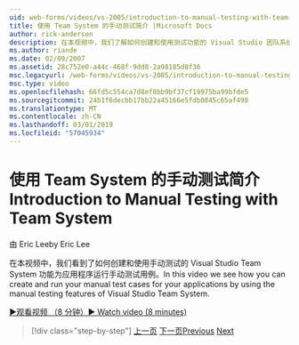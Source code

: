 ```yaml
---
uid: web-forms/videos/vs-2005/introduction-to-manual-testing-with-team-system
title: 使用 Team System 的手动测试简介 |Microsoft Docs
author: rick-anderson
description: 在本视频中，我们了解如何创建和使用测试功能的 Visual Studio 团队系统手动为您的应用程序运行手动测试用例...
ms.author: riande
ms.date: 02/09/2007
ms.assetid: 28c752e0-a44c-468f-9dd8-2a98185d8f36
msc.legacyurl: /web-forms/videos/vs-2005/introduction-to-manual-testing-with-team-system
msc.type: video
ms.openlocfilehash: 66fd5c554ca7d8ef8bb9bf37cf19975ba99bfde5
ms.sourcegitcommit: 24b1f6decbb17bb22a45166e5fdb0845c65af498
ms.translationtype: MT
ms.contentlocale: zh-CN
ms.lasthandoff: 03/01/2019
ms.locfileid: "57045934"
---
```

<a name="introduction-to-manual-testing-with-team-system"></a><span data-ttu-id="c982f-103">使用 Team System 的手动测试简介</span><span class="sxs-lookup"><span data-stu-id="c982f-103">Introduction to Manual Testing with Team System</span></span>
====================
<span data-ttu-id="c982f-104">由 Eric Lee</span><span class="sxs-lookup"><span data-stu-id="c982f-104">by Eric Lee</span></span>

<span data-ttu-id="c982f-105">在本视频中，我们看到了如何创建和使用手动测试的 Visual Studio Team System 功能为应用程序运行手动测试用例。</span><span class="sxs-lookup"><span data-stu-id="c982f-105">In this video we see how you can create and run your manual test cases for your applications by using the manual testing features of Visual Studio Team System.</span></span>

[<span data-ttu-id="c982f-106">&#9654;观看视频 （8 分钟）</span><span class="sxs-lookup"><span data-stu-id="c982f-106">&#9654; Watch video (8 minutes)</span></span>](https://channel9.msdn.com/Blogs/ASP-NET-Site-Videos/introduction-to-manual-testing-with-team-system)

> [!div class="step-by-step"]
> <span data-ttu-id="c982f-107">[上一页](introduction-to-load-testing-web-applications-with-team-system.md)
> [下一页](introduction-to-managing-and-running-tests-with-team-system.md)</span><span class="sxs-lookup"><span data-stu-id="c982f-107">[Previous](introduction-to-load-testing-web-applications-with-team-system.md)
[Next](introduction-to-managing-and-running-tests-with-team-system.md)</span></span>
